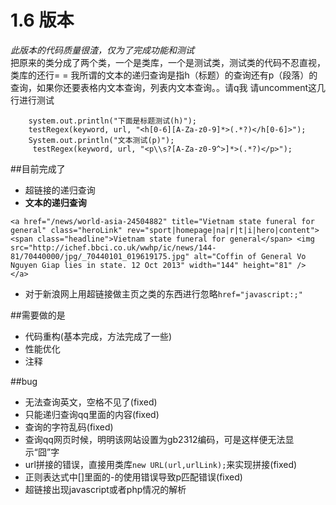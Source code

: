 # 1.6 版本

_此版本的代码质量很渣，仅为了完成功能和测试_  
把原来的类分成了两个类，一个是类库，一个是测试类，测试类的代码不忍直视，类库的还行= =
我所谓的文本的递归查询是指h（标题）的查询还有p（段落）的查询，如果你还要表格内文本查询，列表内文本查询。。请q我
请uncomment这几行进行测试


```
	system.out.println("下面是标题测试(h)");
	testRegex(keyword, url, "<h[0-6][A-Za-z0-9]*>(.*?)</h[0-6]>");
	System.out.println("文本测试(p)");
	 testRegex(keyword, url, "<p\\s?[A-Za-z0-9^>]*>(.*?)</p>");
```

##目前完成了

- 超链接的递归查询
- **文本的递归查询**

```
<a href="/news/world-asia-24504882" title="Vietnam state funeral for general" class="heroLink" rev="sport|homepage|na|r|t|i|hero|content"> <span class="headline">Vietnam state funeral for general</span> <img src="http://ichef.bbci.co.uk/wwhp/ic/news/144-81/70440000/jpg/_70440101_019619175.jpg" alt="Coffin of General Vo Nguyen Giap lies in state. 12 Oct 2013" width="144" height="81" /> </a>
```

- 对于新浪网上用超链接做主页之类的东西进行忽略`href="javascript:;"`

##需要做的是

- 代码重构(基本完成，方法完成了一些)
- 性能优化
- 注释

##bug

- 无法查询英文，空格不见了(fixed)
- 只能递归查询qq里面的内容(fixed)
- 查询的字符乱码(fixed)
- 查询qq网页时候，明明该网站设置为gb2312编码，可是这样便无法显示“囧”字
- url拼接的错误，直接用类库`new URL(url,urlLink);`来实现拼接(fixed)
- 正则表达式中[]里面的-的使用错误导致p匹配错误(fixed)
- 超链接出现javascript或者php情况的解析

